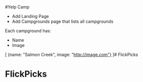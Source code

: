 #Yelp Camp

* Add Landing Page
* Add Campgrounds page that lists all campgrounds

Each campground has: 
* Name
* Image

[
    {name: "Salmon Creek", image: "http://image.com"}
]# FlickPicks
# FlickPicks
